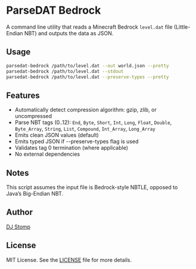 # ParseDAT Bedrock

A command line utility that reads a Minecraft Bedrock `level.dat` file (Little-Endian NBT) and outputs the data as JSON.

## Usage

```bash
parsedat-bedrock /path/to/level.dat --out world.json --pretty
parsedat-bedrock /path/to/level.dat --stdout
parsedat-bedrock /path/to/level.dat --preserve-types --pretty
```

## Features

* Automatically detect compression algorithm: gzip, zlib, or uncompressed
* Parse NBT tags (0..12): `End`, `Byte`, `Short`, `Int`, `Long`, `Float`, `Double`,
  `Byte_Array`, `String`, `List`, `Compound`, `Int_Array`, `Long_Array`
* Emits clean JSON values (default)
* Emits typed JSON if --preserve-types flag is used
* Validates tag 0 termination (where applicable)
* No external dependencies

## Notes

This script assumes the input file is Bedrock-style NBTLE, opposed to Java’s Big-Endian NBT.

## Author

[DJ Stomp](https://github.com/DJStompZone)


## License

MIT License. See the [LICENSE](LICENSE) file for more details.
